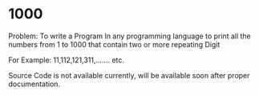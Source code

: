 # 1000
Problem: To write a Program In any programming language to
print all the numbers from 1 to 1000 that contain two or more repeating Digit

For Example: 11,112,121,311,....... etc.

Source Code is not available currently, will be available soon after proper documentation.
